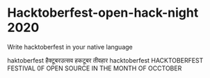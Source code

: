 # Hacktoberfest-open-hack-night 2020
Write hacktoberfest in your native language

haktoberfest
हैक्टूबरउत्सव
हकटूबर तीवहार 
hacktoberfest
HACKTOBERFEST FESTIVAL 0F OPEN SOURCE IN THE MONTH OF OCCTOBER
